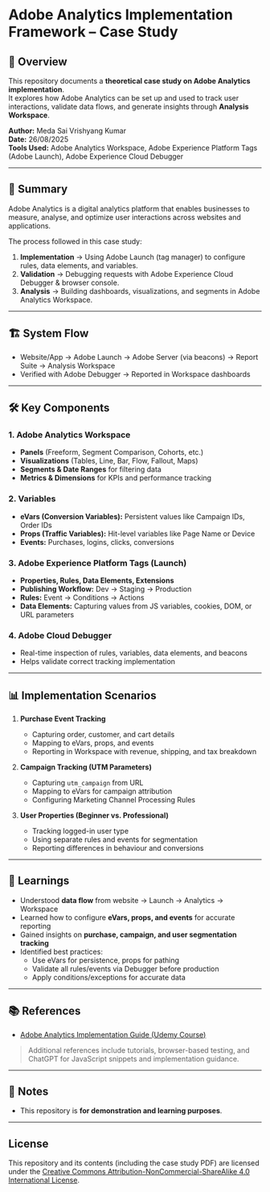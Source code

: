 # Adobe Analytics Implementation Framework – Case Study

## 📌 Overview
This repository documents a **theoretical case study on Adobe Analytics implementation**.  
It explores how Adobe Analytics can be set up and used to track user interactions, validate data flows, and generate insights through **Analysis Workspace**.

**Author:** Meda Sai Vrishyang Kumar  
**Date:** 26/08/2025  
**Tools Used:** Adobe Analytics Workspace, Adobe Experience Platform Tags (Adobe Launch), Adobe Experience Cloud Debugger  

---

## 📖 Summary
Adobe Analytics is a digital analytics platform that enables businesses to measure, analyse, and optimize user interactions across websites and applications.  

The process followed in this case study:
1. **Implementation** → Using Adobe Launch (tag manager) to configure rules, data elements, and variables.  
2. **Validation** → Debugging requests with Adobe Experience Cloud Debugger & browser console.  
3. **Analysis** → Building dashboards, visualizations, and segments in Adobe Analytics Workspace.

---

## 🏗️ System Flow
- Website/App → Adobe Launch → Adobe Server (via beacons) → Report Suite → Analysis Workspace  
- Verified with Adobe Debugger → Reported in Workspace dashboards

---

## 🛠️ Key Components

### 1. Adobe Analytics Workspace
- **Panels** (Freeform, Segment Comparison, Cohorts, etc.)  
- **Visualizations** (Tables, Line, Bar, Flow, Fallout, Maps)  
- **Segments & Date Ranges** for filtering data  
- **Metrics & Dimensions** for KPIs and performance tracking  

### 2. Variables
- **eVars (Conversion Variables):** Persistent values like Campaign IDs, Order IDs  
- **Props (Traffic Variables):** Hit-level variables like Page Name or Device  
- **Events:** Purchases, logins, clicks, conversions  

### 3. Adobe Experience Platform Tags (Launch)
- **Properties, Rules, Data Elements, Extensions**  
- **Publishing Workflow:** Dev → Staging → Production  
- **Rules:** Event → Conditions → Actions  
- **Data Elements:** Capturing values from JS variables, cookies, DOM, or URL parameters  

### 4. Adobe Cloud Debugger
- Real-time inspection of rules, variables, data elements, and beacons  
- Helps validate correct tracking implementation  

---

## 📊 Implementation Scenarios

1. **Purchase Event Tracking**  
   - Capturing order, customer, and cart details  
   - Mapping to eVars, props, and events  
   - Reporting in Workspace with revenue, shipping, and tax breakdown  

2. **Campaign Tracking (UTM Parameters)**  
   - Capturing `utm_campaign` from URL  
   - Mapping to eVars for campaign attribution  
   - Configuring Marketing Channel Processing Rules  

3. **User Properties (Beginner vs. Professional)**  
   - Tracking logged-in user type  
   - Using separate rules and events for segmentation  
   - Reporting differences in behaviour and conversions  

---

## 🎯 Learnings
- Understood **data flow** from website → Launch → Analytics → Workspace  
- Learned how to configure **eVars, props, and events** for accurate reporting  
- Gained insights on **purchase, campaign, and user segmentation tracking**  
- Identified best practices:  
  - Use eVars for persistence, props for pathing  
  - Validate all rules/events via Debugger before production  
  - Apply conditions/exceptions for accurate data  

---

## 📚 References
- [Adobe Analytics Implementation Guide (Udemy Course)](https://www.udemy.com/course/adobe-analytics-implementation-guide/)
> Additional references include tutorials, browser-based testing, and ChatGPT for JavaScript snippets and implementation guidance.

---

## 📌 Notes

- This repository is **for demonstration and learning purposes**.

---

## License

This repository and its contents (including the case study PDF) are licensed under the [Creative Commons Attribution-NonCommercial-ShareAlike 4.0 International License](https://creativecommons.org/licenses/by-nc-sa/4.0/).
